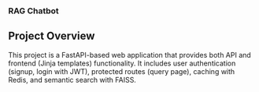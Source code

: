 ### RAG Chatbot

## Project Overview

This project is a FastAPI-based web application that provides both API and frontend (Jinja templates) functionality.
It includes user authentication (signup, login with JWT), protected routes (query page), caching with Redis, and semantic search with FAISS.